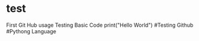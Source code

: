 # test
First Git Hub usage Testing Basic Code
print("Hello World")
#Testing Github
#Pythong Language
